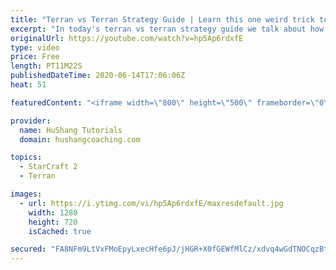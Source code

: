 ```yaml
---
title: "Terran vs Terran Strategy Guide | Learn this one weird trick to macro like a GM"
excerpt: "In today's terran vs terran strategy guide we talk about how you can continue to improve your macro into diamond and masters, where everyone is already making scv's consistently. What more could there be right? Let's take a look!  Terran vs Terran Guide | Learn this one weird trick to macro like a GM"
originalUrl: https://youtube.com/watch?v=hp5Ap6rdxfE
type: video
price: Free
length: PT11M22S
publishedDateTime: 2020-06-14T17:06:06Z
heat: 51

featuredContent: "<iframe width=\"800\" height=\"500\" frameborder=\"0\" src=\"https://www.youtube.com/embed/hp5Ap6rdxfE\" allow=\"accelerometer; autoplay; encrypted-media; gyroscope; picture-in-picture\" allowfullscreen></iframe>"

provider:
  name: HuShang Tutorials
  domain: hushangcoaching.com

topics:
  - StarCraft 2
  - Terran

images:
  - url: https://i.ytimg.com/vi/hp5Ap6rdxfE/maxresdefault.jpg
    width: 1280
    height: 720
    isCached: true

secured: "FA8NFm9LtVxFMoEpyLxecHfe6pJ/jHGR+X0fGEWfMlCz/xdvq4wGdTNOCqzBt4DeJ/qjsroy3fqP5Bz9cZKCDPNtflE35Xa0AkAfbgBh/wewsCR/grzGljS0SoPg7CU2ioRIxVUT0HO6aqdrH0RPTeRTuq3CT/iKK82YPi72MnHFiHt8EYVUkqh7O3hVSmg2saSzq2rjaH9WM5T9MYktuQFJ3IaygGje3BxZe6Lyucx4FR3QavhGiF2/cpMGQBNQcdAGvT3Toky/PTdhTKVU1dEGZfHmhHS/AP3ljnEao+tnGrQz2EOZtFe8aeDJ6ZJ5kd4b+gWtJZbMsw5eNzs7jkWODFYNnUzIcvYwWxtGHzEQD79H3N8mWp7JbMkFLiIYlKs4ssPeO9qjgfW9MaeqxQ41Zd5rNRvD6FODkHPseog=;CYbmSA1zApIq+F6XW4ZltQ=="
---
```


